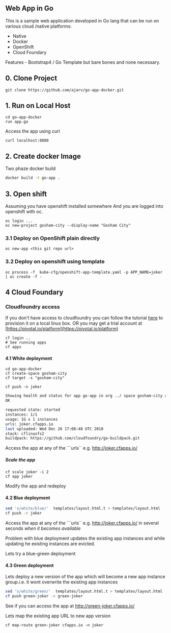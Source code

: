 ## Web App in Go

This is a sample web application developed in Go lang that can be run on various cloud /native platforms:

* Native
* Docker
* OpenShift
* Cloud Foundary

Features - Bootstrap4 / Go Template but bare bones and none necessary.

## 0. Clone Project

```
git clone https://github.com/ajarv/go-app-docker.git
```

## 1. Run on Local Host

```
cd go-app-docker
run app.go
```

Access the app using curl

```
curl localhost:8080
```

## 2. Create docker Image

Two phaze docker build

```sh
docker build -t go-app .
```

## 3. Open shift

Assuming you have openshift installed somewhere
And you are logged into openshift with oc.

```
oc login ...
oc new-project gosham-city --display-name "Gosham City"

```
### 3.1 Deploy on OpenShift plain directly


```
oc new-app <this git repo url>
```

### 3.2 Deploy on openshift using template

```
oc process -f  kube-cfg/openshift-app-template.yaml -p APP_NAME=joker  | oc create -f -
```


## 4 Cloud Foundary

### Cloudfoundry access
If you don't have access to cloudfoundry you can follow the tutorial [here](http://operator-workshop.cloudfoundry.org/agenda/) to provision it on a local linux box.
OR
you may get a trial account at [https://pivotal.io/platform](https://pivotal.io/platform)

```
cf login ..
# See running apps
cf apps
```
#### 4.1  White deployment

```
cd go-app-docker
cf create-space gosham-city
cf target -s "gosham-city"

cf push -n joker  

```

```bash
Showing health and status for app go-app in org ../ space gosham-city as .......
OK

requested state: started
instances: 1/1
usage: 1G x 1 instances
urls: joker.cfapps.io
last uploaded: Wed Dec 26 17:08:48 UTC 2018
stack: cflinuxfs2
buildpack: https://github.com/cloudfoundry/go-buildpack.git
```
Access the app at any of the ```urls`` e.g.  http://joker.cfapps.io/ 

##### Scale the app
```
cf scale joker -i 2
cf app joker 
```



Modify the app and redeploy
#### 4.2  Blue deployment

```bash
sed 's/white/blue/'  templates/layout.html.t > templates/layout.html
cf push -n joker  
```
Access the app at any of the ```urls`` e.g.   http://joker.cfapps.io/   in several seconds *when it becomes available*

Problem with blue deployment updates the existing app instances and while updating he existing instances are evicted.

Lets try a blue-green deployment
#### 4.3  Green deployment

Lets deploy a new version of the app which will become a new app instance group.i.e. it wont overwrite the existing app instances 
```bash
sed 's/white/green/'  templates/layout.html.t > templates/layout.html
cf push green-joker -n green-joker  
```
See if you can access the app at http://green-joker.cfapps.io/

Lets map the existing app URL to new app version
```
cf map-route green-joker cfapps.io -n joker

```




